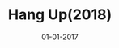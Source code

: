 ---
draft: true
title: "Hang Up(2018)"
date: 01-01-2017
type: main
categories: ["Game", "VR"]
roles: ["Technical Director"]
external_url: ""
image: assets/credits/...
---